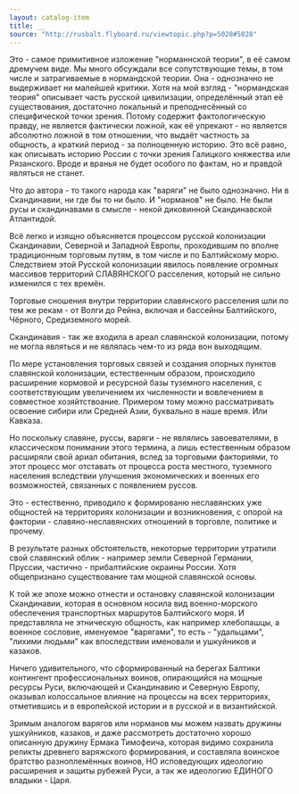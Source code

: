 ```yaml
---
layout: catalog-item
title: __
source: "http://rusbalt.flyboard.ru/viewtopic.php?p=5028#5028"
---
```

Это - самое примитивное изложение "норманнской теории", в её самом дремучем виде. Мы много обсуждали все сопутствующие темы, в том числе и затрагиваемые в нормандской теории.
Она - однозначно не выдерживает ни малейшей критики.
Хотя на мой взгляд - "нормандская теория" описывает часть русской цивилизации, определённый этап её существования, достаточно локальный и преподнесённый со специфической точки зрения.
Потому содержит фактологическую правду, не является фактически ложной, как её упрекают - но является абсолютно ложной в том отношении, что выдаёт частность за общность, а краткий период - за полноценную историю.
Это всё равно, как описывать историю России с точки зрения Галицкого княжества или Рязанского. Вроде и вранья не будет особого по фактам, но и правдой являться не станет.

Что до автора - то такого народа как "варяги" не было однозначно. Ни в Скандинавии, ни где бы то ни было. И "норманов" не было. Не были русы и скандинавами в смысле - некой диковинной Скандинавской Атлантидой.

Всё легко и изящно объясняется процессом русской колонизации Скандинавии, Северной и Западной Европы, проходившим по вполне традиционным торговым путям, в том числе и по Балтийскому морю.
Следствием этой Русской колонизации явилось появление огромных массивов территорий СЛАВЯНСКОГО расселения, который не сильно изменился с тех времён.

Торговые сношения внутри территории славянского расселения шли по тем же рекам - от Волги до Рейна, включая и бассейны Балтийского, Чёрного, Средиземного морей.

Скандинавия - так же входила в ареал славянской колонизации, потому не могла являться и не являлась чем-то из ряда вон выходящим.

По мере установления торговых связей и создания опорных пунктов славянской колонизации, естественным образом, происходило расширение кормовой и ресурсной базы туземного населения, с соответствующим увеличением их численности и вовлечением в совместное хозяйтствоание. Примером тому можно рассматривать освоение сибири или Средней Азии, буквально в наше время. Или Кавказа.

Но поскольку славяне, руссы, варяги - не являлись завоевателями, в классическом понимании этого термина, а лишь естественным образом расширяли свой ариал обитания, вслед за торговыми факториями, то этот процесс мог отставать от процесса роста местного, туземного населения вследствии улучшения экономических и военных его возможностей, связанных с появлением руссов.

Это - естественно, приводило к формированю неславянских уже общностей на территориях колонизации и возникновения, с опорой на фактории - славяно-неславянских отношений в торговле, политике и прочему.

В результате разных обстоятельств, некоторые территории утратили свой славянский облик - например земли Северной Германии, Пруссии, частично - прибалтийские окраины России. Хотя общепризнано существование там мощной славянской основы.

К той же эпохе можно отнести и остановку славянской колонизации Скандинавии, которая в основном носила вид военно-морского обеспечения транспортных маршрутов Балтийского моря. И представляла не этническую общность, как например хлебопашцы, а военное сословие, именуемое "варягами", то есть - "удальцами", "лихими людьми" как впоследствии именовали и ушкуйников и казаков.

Ничего удивительного, что сформированный на берегах Балтики контингент профессиональных воинов, опирающийся на мощные ресурсы Руси, включающей и Скандинавию и Северную Европу, оказывал колоссальное влияние на процессы на всех территориях, отметившись и в европейской истории и в русской и в византийской.

Зримым аналогом варягов или норманов мы можем назвать дружины ушкуйников, казаков, и даже рассмотреть достаточно хорошо описанную дружину Ермака Тимофеича, которая видимо сохранила реликты древнего варяжского формирования, и составляла воинское братство разноплемённых воинов, НО исповедующих идеологию расширения и защиты рубежей Руси, а так же идеологию ЕДИНОГО владыки - Царя.

